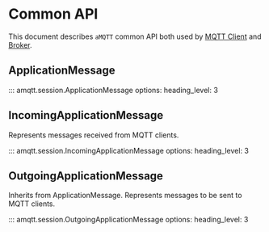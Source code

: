 # Common API

This document describes `aMQTT` common API both used by [MQTT Client](client.md) and [Broker](broker.md).

## ApplicationMessage

::: amqtt.session.ApplicationMessage
    options:
      heading_level: 3

## IncomingApplicationMessage

Represents messages received from MQTT clients.

::: amqtt.session.IncomingApplicationMessage
    options:
      heading_level: 3


## OutgoingApplicationMessage

Inherits from ApplicationMessage. Represents messages to be sent to MQTT clients.

::: amqtt.session.OutgoingApplicationMessage
    options:
      heading_level: 3

